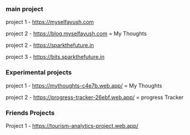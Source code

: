 ### main project

project 1 - https://myselfayush.com </br>

project 2 - https://blog.myselfayush.com = My Thoughts </br>

project 2 - https://sparkthefuture.in </br>

project 3 - https://bits.sparkthefuture.in </br>

### Experimental projects

project 1 - https://mythoughts-c4e7b.web.app/  = My Thoughts </br>

project 2 - https://progress-tracker-26ebf.web.app/  = progress Tracker</br>

### Friends Projects

Project 1 - https://tourism-analytics-project.web.app/
